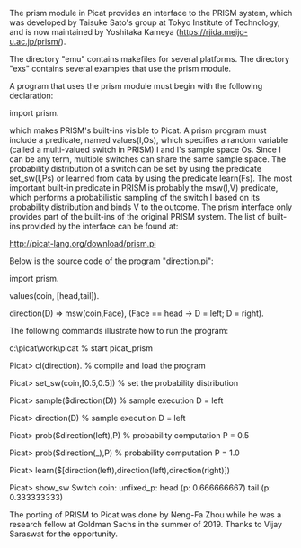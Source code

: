 The prism module in Picat provides an interface to the
PRISM system, which was developed by Taisuke Sato's group
at Tokyo Institute of Technology, and is now maintained by
Yoshitaka Kameya (https://rjida.meijo-u.ac.jp/prism/).

The directory "emu" contains makefiles for several platforms.
The directory "exs" contains several examples that use the
prism module.

A program that uses the prism module must begin with the
following declaration:

import prism.

which makes PRISM's built-ins visible to Picat. A prism
program must include a predicate, named values(I,Os), which
specifies a random variable (called a multi-valued switch
in PRISM) I and I's sample space Os. Since I can be any
term, multiple switches can share the same sample space.
The probability distribution of a switch can be set by
using the predicate set_sw(I,Ps) or learned from data by
using the predicate learn(Fs). The most important built-in
predicate in PRISM is probably the msw(I,V) predicate,
which performs a probabilistic sampling of the switch I
based on its probability distribution and binds V to the
outcome. The prism interface only provides part of the
built-ins of the original PRISM system. The list of
built-ins provided by the interface can be found at:

http://picat-lang.org/download/prism.pi

Below is the source code of the program "direction.pi":

import prism.

values(coin, [head,tail]).

direction(D) =>
    msw(coin,Face),
    (Face == head -> D = left; D = right).

The following commands illustrate how to run the program:

c:\picat\work\picat               % start picat_prism

Picat> cl(direction).             % compile and load the program

Picat> set_sw(coin,[0.5,0.5])     % set the probability distribution

Picat> sample($direction(D))      % sample execution
D = left

Picat> direction(D)               % sample execution
D = left

Picat> prob($direction(left),P)   % probability computation
P = 0.5

Picat> prob($direction(_),P)      % probability computation
P = 1.0

Picat> learn($[direction(left),direction(left),direction(right)])

Picat> show_sw
Switch coin: unfixed_p: head (p: 0.666666667) tail (p: 0.333333333)

The porting of PRISM to Picat was done by Neng-Fa Zhou while he was
a research fellow at Goldman Sachs in the summer of 2019. Thanks to
Vijay Saraswat for the opportunity.

